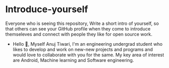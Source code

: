 # Introduce-yourself
Everyone who is seeing this repository, Write a short intro of yourself, so that others can see your GitHub profile when they come to introduce themseleves and connect with people they like for open source work.

- Hello 👋, Myself Anuj Tiwari, I'm an engineering undergrad student who likes to develop and work on new-new projects and programs and would love to collaborate with you for the same. My key area of interest are Android, Machine learning and Software engineering.
